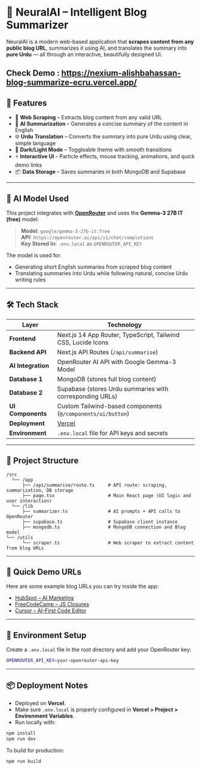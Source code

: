 
# 🧠 NeuralAI – Intelligent Blog Summarizer

NeuralAI is a modern web-based application that **scrapes content from any public blog URL**, summarizes it using AI, and translates the summary into **pure Urdu** — all through an interactive, beautifully designed UI.

Check Demo : https://nexium-alishbahassan-blog-summarize-ecru.vercel.app/
---

## 🚀 Features

- 🔎 **Web Scraping** – Extracts blog content from any valid URL
- 🤖 **AI Summarization** – Generates a concise summary of the content in English
- 🌐 **Urdu Translation** – Converts the summary into pure Urdu using clear, simple language
- 🌙 **Dark/Light Mode** – Toggleable theme with smooth transitions
- ⚡ **Interactive UI** – Particle effects, mouse tracking, animations, and quick demo links
- 📦 **Data Storage** – Saves summaries in both MongoDB and Supabase

---

## 🧠 AI Model Used

This project integrates with **[OpenRouter](https://openrouter.ai/)** and uses the **Gemma-3 27B IT (free)** model:

> **Model:** `google/gemma-3-27b-it:free`  
> **API:** `https://openrouter.ai/api/v1/chat/completions`  
> **Key Stored In:** `.env.local` as `OPENROUTER_API_KEY`

The model is used for:
- Generating short English summaries from scraped blog content
- Translating summaries into Urdu while following natural, concise Urdu writing rules

---

## 🛠 Tech Stack

| Layer              | Technology                                                                 |
|-------------------|------------------------------------------------------------------------------|
| **Frontend**       | Next.js 14 App Router, TypeScript, Tailwind CSS, Lucide Icons               |
| **Backend API**    | Next.js API Routes (`/api/summarise`)                                       |
| **AI Integration** | OpenRouter AI API with Google Gemma-3 Model                                 |
| **Database 1**     | MongoDB (stores full blog content)                                          |
| **Database 2**     | Supabase (stores Urdu summaries with corresponding URLs)                    |
| **UI Components**  | Custom Tailwind-based components (`@/components/ui/button`)                 |
| **Deployment**     | [Vercel](https://vercel.com)                                                |
| **Environment**    | `.env.local` file for API keys and secrets                                  |

---

## 📁 Project Structure

```
/src
  └── /app
      ├── /api/summarise/route.ts     # API route: scraping, summarization, DB storage
      ├── page.tsx                    # Main React page (UI logic and user interaction)
  └── /lib
      ├── summarizer.ts               # AI prompts + API calls to OpenRouter
      ├── supabase.ts                 # Supabase client instance 
      ├── mongodb.ts                  # MongoDB connection and Blog model
└── /utils
      └── scraper.ts                  # Web scraper to extract content from blog URLs
```

---

## 🧪 Quick Demo URLs

Here are some example blog URLs you can try inside the app:

- [HubSpot – AI Marketing](https://blog.hubspot.com/marketing/future-of-ai-marketing)
- [FreeCodeCamp – JS Closures](https://www.freecodecamp.org/news/javascript-closure/)
- [Cursor – AI-First Code Editor](https://www.cursor.so/)

---

## 🧾 Environment Setup

Create a `.env.local` file in the root directory and add your OpenRouter key:

```bash
OPENROUTER_API_KEY=your-openrouter-api-key
```

---

## 📦 Deployment Notes

- Deployed on **Vercel**.
- Make sure `.env.local` is properly configured in **Vercel > Project > Environment Variables**.
- Run locally with:

```bash
npm install
npm run dev
```

To build for production:

```bash
npm run build



